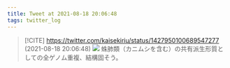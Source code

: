 ```yaml
---
title: Tweet at 2021-08-18 20:06:48
tags: twitter_log
---
```


> [!CITE] https://twitter.com/kaisekiriu/status/1427950100689547277 (2021-08-18 20:06:48)
> ![](https://twitter.com/kaisekiriu/status/1427950100689547277)
> 蛛肺類（カニムシを含む）の共有派生形質としての全ゲノム重複、結構固そう。

